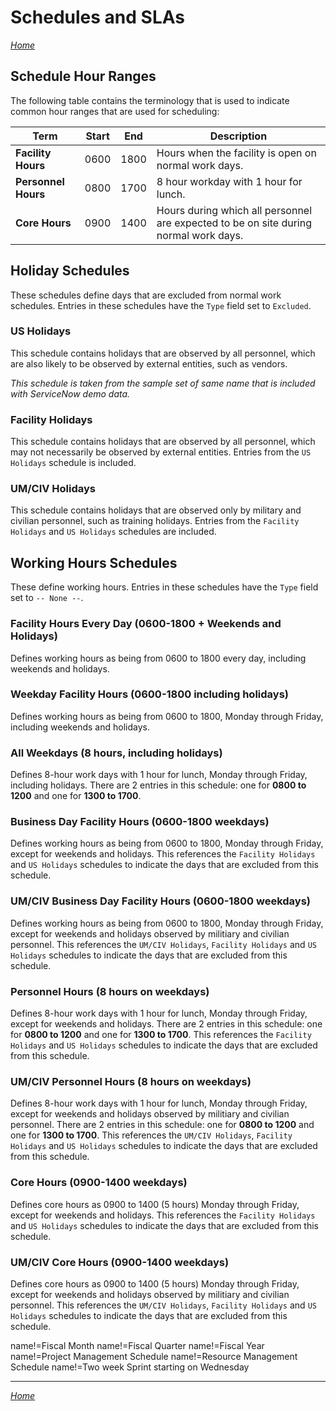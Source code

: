 
# Schedules and SLAs

*[Home](./README.md)*

## Schedule Hour Ranges

The following table contains the terminology that is used to indicate common hour ranges that are used for scheduling:

| Term                | Start | End  | Description                                                                          |
|---------------------|-------|------|--------------------------------------------------------------------------------------|
| **Facility Hours**  | 0600  | 1800 | Hours when the facility is open on normal work days.                                 |
| **Personnel Hours** | 0800  | 1700 | 8 hour workday with 1 hour for lunch.                                                |
| **Core Hours**      | 0900  | 1400 | Hours during which all personnel are expected to be on site during normal work days. |

## Holiday Schedules

These schedules define days that are excluded from normal work schedules.
Entries in these schedules have the `Type` field set to `Excluded`.

### US Holidays

This schedule contains holidays that are observed by all personnel, which are also likely to be observed by external entities, such as vendors.

*This schedule is taken from the sample set of same name that is included with ServiceNow demo data.*

### Facility Holidays

This schedule contains holidays that are observed by all personnel, which may not necessarily be observed by external entities.
Entries from the `US Holidays` schedule is included.

### UM/CIV Holidays

This schedule contains holidays that are observed only by military and civilian personnel, such as training holidays.
Entries from the `Facility Holidays` and `US Holidays` schedules are included.

## Working Hours Schedules

These define working hours.
Entries in these schedules have the `Type` field set to `-- None --`.

### Facility Hours Every Day (0600-1800 + Weekends and Holidays)

Defines working hours as being from 0600 to 1800 every day, including weekends and holidays.

### Weekday Facility Hours (0600-1800 including holidays)

Defines working hours as being from 0600 to 1800, Monday through Friday, including weekends and holidays.

### All Weekdays (8 hours, including holidays)

Defines 8-hour work days with 1 hour for lunch, Monday through Friday, including holidays.
There are 2 entries in this schedule: one for **0800 to 1200** and one for **1300 to 1700**.

### Business Day Facility Hours (0600-1800 weekdays)

Defines working hours as being from 0600 to 1800, Monday through Friday, except for weekends and holidays.
This references the `Facility Holidays` and `US Holidays` schedules to indicate the days that are excluded from this schedule.

### UM/CIV Business Day Facility Hours (0600-1800 weekdays)

Defines working hours as being from 0600 to 1800, Monday through Friday, except for weekends and holidays observed by militiary and civilian personnel.
This references the `UM/CIV Holidays`, `Facility Holidays` and `US Holidays` schedules to indicate the days that are excluded from this schedule.

### Personnel Hours (8 hours on weekdays)

Defines 8-hour work days with 1 hour for lunch, Monday through Friday, except for weekends and holidays.
There are 2 entries in this schedule: one for **0800 to 1200** and one for **1300 to 1700**.
This references the `Facility Holidays` and `US Holidays` schedules to indicate the days that are excluded from this schedule.

### UM/CIV Personnel Hours (8 hours on weekdays)

Defines 8-hour work days with 1 hour for lunch, Monday through Friday, except for weekends and holidays observed by militiary and civilian personnel.
There are 2 entries in this schedule: one for **0800 to 1200** and one for **1300 to 1700**.
This references the `UM/CIV Holidays`, `Facility Holidays` and `US Holidays` schedules to indicate the days that are excluded from this schedule.

### Core Hours (0900-1400 weekdays)

Defines core hours as 0900 to 1400 (5 hours) Monday through Friday, except for weekends and holidays.
This references the `Facility Holidays` and `US Holidays` schedules to indicate the days that are excluded from this schedule.

### UM/CIV Core Hours (0900-1400 weekdays)

Defines core hours as 0900 to 1400 (5 hours) Monday through Friday, except for weekends and holidays observed by militiary and civilian personnel.
This references the `UM/CIV Holidays`, `Facility Holidays` and `US Holidays` schedules to indicate the days that are excluded from this schedule.

name!=Fiscal Month
name!=Fiscal Quarter
name!=Fiscal Year
name!=Project Management Schedule
name!=Resource Management Schedule
name!=Two week Sprint starting on Wednesday
_____

*[Home](./README.md)*
